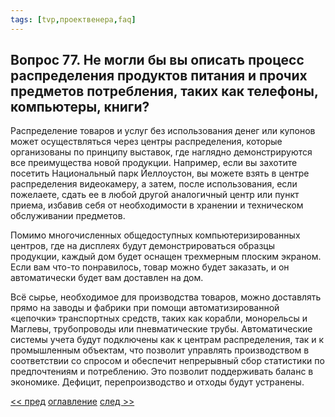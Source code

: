 ```yaml
---
tags: [tvp,проектвенера,faq]
---
```

## Вопрос 77. Не могли бы вы описать процесс распределения продуктов питания и прочих предметов потребления, таких как телефоны, компьютеры, книги?

Распределение товаров и услуг без использования денег или купонов может осуществляться через центры распределения, которые организованы по принципу выставок, где наглядно демонстрируются все преимущества новой продукции. Например, если вы захотите посетить Национальный парк Йеллоустон, вы можете взять в центре распределения видеокамеру, а затем, после использования, если пожелаете, сдать ее в любой другой аналогичный центр или пункт приема, избавив себя от необходимости в хранении и техническом обслуживании предметов.

Помимо многочисленных общедоступных компьютеризированных центров, где на дисплеях будут демонстрироваться образцы продукции, каждый дом будет оснащен трехмерным плоским экраном. Если вам что-то понравилось, товар можно будет заказать, и он автоматически будет вам доставлен на дом.

Всё сырье, необходимое для производства товаров, можно доставлять прямо на заводы и фабрики при помощи автоматизированной «цепочки» транспортных средств, таких как корабли, монорельсы и Маглевы, трубопроводы или пневматические трубы. Автоматические системы учета будут подключены как к центрам распределения, так и к промышленным объектам, что позволит управлять производством в соответствии со спросом и обеспечит непрерывный сбор статистики по предпочтениям и потреблению. Это позволит поддерживать баланс в экономике. Дефицит, перепроизводство и отходы будут устранены.

[<< пред](Вопрос%2076.%20Может%20запланировать%20модульную%20самодостаточную%20экономику%20или%20систему%20экопоселений,%20которые%20работают%20внутри%20самого%20сообщества.md) [оглавление](FAQ%20%D0%BF%D0%BE%20%D0%BF%D1%80%D0%BE%D0%B5%D0%BA%D1%82%D1%83%20%C2%AB%D0%92%D0%B5%D0%BD%D0%B5%D1%80%D0%B0%C2%BB.md) [след >>](Вопрос%2078.%20Чем%20будут%20заниматься%20люди.md)